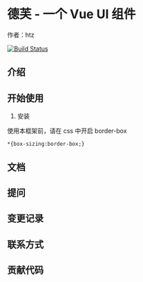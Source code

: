 # 德芙 - 一个 Vue UI 组件
作者：htz

[![Build Status](https://www.travis-ci.org/htz-html/dove.svg?branch=master)](https://www.travis-ci.org/htz-html/dove)

## 介绍
## 开始使用

1. 安装

使用本框架前，请在 css 中开启 border-box

```
*{box-sizing:border-box;}
```
## 文档
## 提问
## 变更记录
## 联系方式
## 贡献代码
